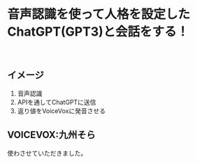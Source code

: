 <h1>音声認識を使って人格を設定したChatGPT(GPT3)と会話をする！</h1>
<br>
<h2>イメージ</h2>
<ol>
<li>音声認識</li>
<li>APIを通してChatGPTに送信</li>
<li>返り値をVoiceVoxに発音させる</li>
</ol>

<h2>VOICEVOX:九州そら</h2>
<p>使わさせていただきました。</p>
